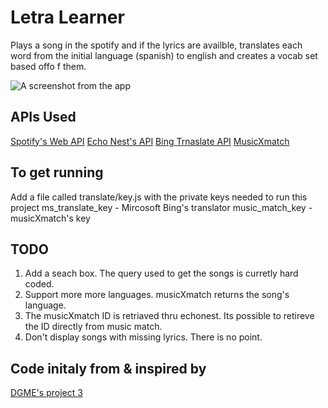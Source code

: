 # Letra Learner

Plays a song in the spotify and if the lyrics are availble, translates each word from the initial language (spanish) to english and creates a vocab set based offo f them.

![A screenshot from the app](letra.png)


## APIs Used
[Spotify's Web API](https://developer.spotify.com/technologies/web-api/)
[Echo Nest's API](http://developer.echonest.com/docs/v4)
[Bing Trnaslate API](bing.com)
[MusicXmatch](https://developer.musixmatch.com/)

## To get running
Add a file called translate/key.js with the private keys needed to run this project
ms_translate_key - Mircosoft Bing's translator
music_match_key - musicXmatch's key


## TODO
1) Add a seach box. The query used to get the songs is curretly hard coded.
1) Support more more languages. musicXmatch returns the song's language.
1) The musicXmatch ID is retriaved thru echonest. Its possible to retireve the ID directly from music match.
1) Don't display songs with missing lyrics. There is no point.

## Code initaly from & inspired by
[DGME's project 3](https://github.com/DGMD-E-15/Project-3/)